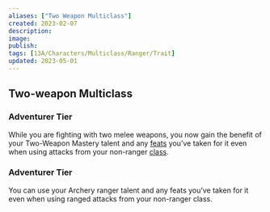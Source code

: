 ```yaml
---
aliases: ["Two Weapon Multiclass"]
created: 2023-02-07
description: 
image: 
publish: 
tags: [13A/Characters/Multiclass/Ranger/Trait]
updated: 2023-05-01
---
```

## Two-weapon Multiclass

### Adventurer Tier

While you are fighting with two melee weapons, you now gain the benefit of your Two-Weapon Mastery talent and any [feats](../../Character-Rules/Feats/Feats.md) you’ve taken for it even when using attacks from your non-ranger [class](../../Character-Rules/Class.md).

### Adventurer Tier

You can use your Archery ranger talent and any feats you’ve taken for it even when using ranged attacks from your non-ranger class.
